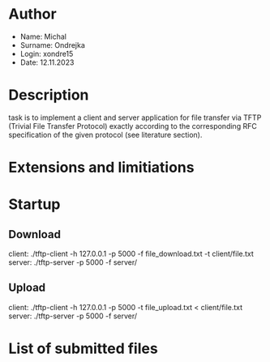 # Author
- Name: Michal
- Surname: Ondrejka
- Login: xondre15
- Date: 12.11.2023

# Description
task is to implement a client and server application for file transfer via TFTP (Trivial File Transfer Protocol) exactly according to the corresponding RFC specification of the given protocol (see literature section).

# Extensions and limitiations

# Startup
## Download

client: ./tftp-client -h 127.0.0.1 -p 5000 -f file_download.txt -t client/file.txt
server: ./tftp-server -p 5000 -f server/

## Upload

client: ./tftp-client -h 127.0.0.1 -p 5000 -t file_upload.txt < client/file.txt
server: ./tftp-server -p 5000 -f server/

# List of submitted files